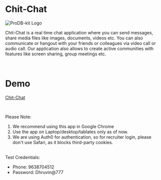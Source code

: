 # Chit-Chat

![ProDB-kit Logo](../Frontend/src/Assets/Logo.png)

Chit-Chat is a real time chat application where you can send messages,
share media files like images, documents, videos etc. You can also
communicate or hangout with your friends or colleagues via video call or
audio call. Our application also allows to create active communities with
features like screen sharing, group meetings etc.

<br/>

# Demo

[Chit-Chat](https://chit-chat-communication.netlify.app)

<br/>

Please Note:

1. We recommend using this app in Google Chrome
2. Use the app on Laptop/desktop/tablates only as of now.
3. We are using Auth0 for authentication, so for recruiter login, please don't use Safari, as it blocks third-party cookies.

<br/>
Test Credentials:

  - Phone: 9638704512
  - Password: Dhruvin@777

<br/>

